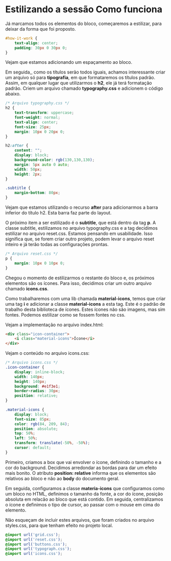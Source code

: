 # Estilizando a sessão Como funciona

Já marcamos todos os elementos do bloco, começaremos a estilizar, para deixar da forma que foi proposto.

```css
#how-it-work {
    text-align: center;
    padding: 30px 0 30px 0;
}
```

Vejam que estamos adicionando um espaçamento ao bloco.

Em seguida,, como os títulos serão todos iguais, achamos interessante criar um arquivo só para **tipografia**, em que formataremos os títulos padrão. Assim, em qualquer lugar que utilizarmos o **h2**, ele já terá formatação padrão. Criem um arquivo chamado **typography.css** e adicionem o código abaixo.

```css
/* Arquivo typography.css */
h2 {
    text-transform: uppercase;
    font-weight: normal;
    text-align: center;
    font-size: 25px;
    margin: 10px 0 20px 0;
}

h2:after {
    content: "";
    display: block;
    background-color: rgb(130,130,130);
    margin: 5px auto 0 auto;
    width: 50px;
    height: 2px;
}

.subtitle {
    margin-bottom: 80px;
}
```

Vejam que estamos utilizando o recurso **after** para adicionarmos a barra inferior do título h2. Esta barra faz parte do layout.

O próximo item a ser estilizado é o **subtitle**, que está dentro da tag **p**. A classe subtitle, estilizamos no arquivo typography.css e a tag decidimos estilizar no arquivo reset.css. Estamos pensando em usabilidade. Isso significa que, se forem criar outro projeto, podem levar o arquivo reset inteiro e já terão todas as configurações prontas.

```css
/* Arquivo reset.css */
p {
    margin: 10px 0 10px 0;
}
```

Chegou o momento de estilizarmos o restante do bloco e, os próximos elementos são os ícones. Para isso, decidimos criar um outro arquivo chamado **icons.css**.

Como trabalharemos com uma lib chamada **material-icons**, temos que criar uma tag **i** e adicionar a classe **material-icons** a esta tag. Este é o padrão de trabalho desta biblioteca de ícones. Estes ícones não  são  imagens, mas sim fontes. Podemos estilizar como se fossem fontes no css.

Vejam a implementação no arquivo index.html:

```html
<div class="icon-container">
    <i class="material-icons">Ícone</i>
</div>
```

Vejam o conteúdo no arquivo icons.css:

```css
/* Arquivo icons.css */
.icon-container {
    display: inline-block;
    width: 140px;
    height: 140px;
    background: #e1f3e1;
    border-radius: 30px;
    position: relative;
}

.material-icons {
    display: block;
    font-size: 85px;
    color: rgb(84, 209, 84);
    position: absolute;
    top: 50%;
    left: 50%;
    transform: translate(-50%, -50%);
    cursor: default;
}
```

Primeiro, criamos a box que vai envolver o ícone, definindo o tamanho e a cor do background. Decidimos arredondar as bordas para dar um efeito mais bonito. O atributo **position: relative** informa que os elementos são relativos ao bloco e não ao **body** do documento geral.

Em seguida, configuramos a classe **materia-icons** que configuramos como um bloco no HTML, definimos o tamanho da fonte, a cor do ícone, posição absoluta em relacão ao bloco que está contido. Em seguida, centralizamos o ícone e definimos o tipo de cursor, ao passar com o mouse em cima do elemento.

Não esqueçam de incluir estes arquivos, que foram criados no arquivo styles.css, para que tenham efeito no projeto local.

```css
@import url('grid.css');
@import url('reset.css');
@import url('buttons.css');
@import url('typograph.css');
@import url('icons.css');
```